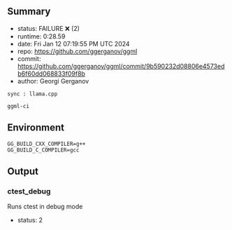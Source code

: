 ## Summary

- status:  FAILURE ❌ (2)
- runtime: 0:28.59
- date:    Fri Jan 12 07:19:55 PM UTC 2024
- repo:    https://github.com/ggerganov/ggml
- commit:  https://github.com/ggerganov/ggml/commit/9b590232d08806e4573edb6f60dd068833f09f8b
- author:  Georgi Gerganov
```
sync : llama.cpp

ggml-ci
```

## Environment

```
GG_BUILD_CXX_COMPILER=g++
GG_BUILD_C_COMPILER=gcc
```

## Output

### ctest_debug

Runs ctest in debug mode
- status: 2
```

```

